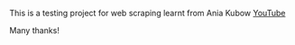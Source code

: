 This is a testing project for web scraping learnt from Ania Kubow [YouTube](https://www.youtube.com/watch?v=-3lqUHeZs_0&t=1142s)

Many thanks!